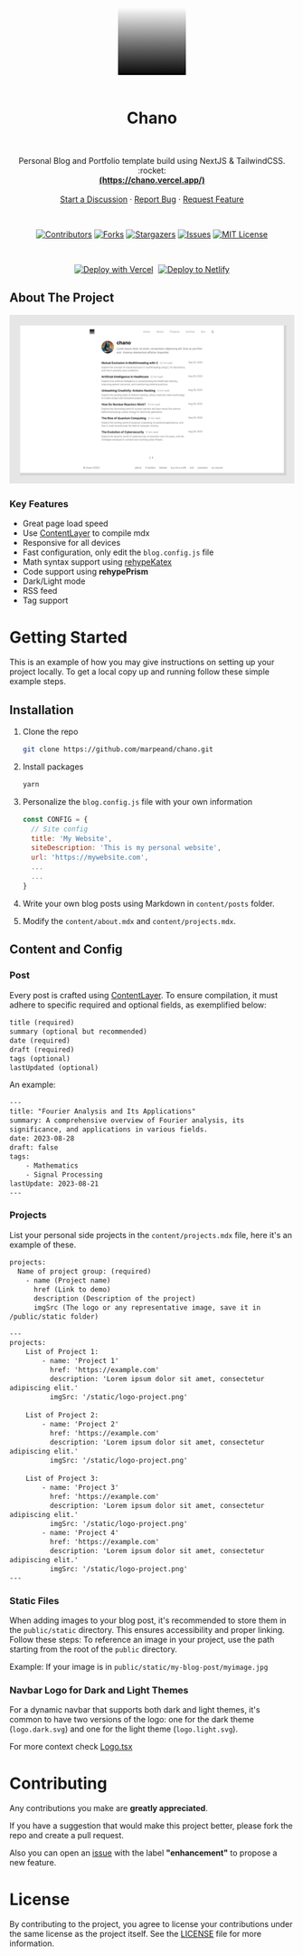 <br>
<div align="center">
  <a href="https://github.com/marpeand/chano">
    <img src="public/static/logo-project.png" alt="Logo" width="120" height="120">
  </a>
  </br>
  </br>
  <h1>Chano</h1>
  </br>
  <p align="center">
    Personal Blog and Portfolio template build using NextJS & TailwindCSS. :rocket:
    <br />
    <a href="https://chano.vercel.app"><strong>(https://chano.vercel.app/)</strong></a>
    <br />
    <br />
    <a href="https://github.com/marpeand/chano/discussions">Start a Discussion</a>
    ·
    <a href="https://github.com/marpeand/chano/issues/new">Report Bug</a>
    ·
    <a href="https://github.com/marpeand/chano/issues/new">Request Feature</a>
  </p>
</div>
<br />

<div align="center">

[![Contributors][contributors-shield]][contributors-url]
[![Forks][forks-shield]][forks-url]
[![Stargazers][stars-shield]][stars-url]
[![Issues][issues-shield]][issues-url]
[![MIT License][license-shield]][license-url]

</div>
<br />

<div align="center">

[![Deploy with Vercel](https://vercel.com/button)](https://vercel.com/new/clone?repository-url=https%3A%2F%2Fgithub.com%2Fmarpeand%2Fchano)
<span style="margin-left:5px"></span>
[![Deploy to Netlify](https://www.netlify.com/img/deploy/button.svg)](https://app.netlify.com/start/deploy?repository=https://github.com/marpeand/chano)

</div>

## About The Project

[![Screenshot][screenshot]](https://chano.vercel.app/)

### Key Features

-   Great page load speed
-   Use [ContentLayer](https://www.contentlayer.dev/) to compile mdx
-   Responsive for all devices
-   Fast configuration, only edit the `blog.config.js` file
-   Math syntax support using [rehypeKatex](https://katex.org/)
-   Code support using **rehypePrism**
-   Dark/Light mode
-   RSS feed
-   Tag support

# Getting Started

This is an example of how you may give instructions on setting up your project locally.
To get a local copy up and running follow these simple example steps.

## Installation

1. Clone the repo

    ```sh
    git clone https://github.com/marpeand/chano.git
    ```

2. Install packages

    ```sh
    yarn
    ```

3. Personalize the `blog.config.js` file with your own information

    ```js
    const CONFIG = {
      // Site config
      title: 'My Website',
      siteDescription: 'This is my personal website',
      url: 'https://mywebsite.com',
      ...
      ...
    }
    ```

4. Write your own blog posts using Markdown in `content/posts` folder.
5. Modify the `content/about.mdx` and `content/projects.mdx`.

## Content and Config

### Post

Every post is crafted using [ContentLayer](https://www.contentlayer.dev/). To ensure compilation, it must adhere to specific required and optional fields, as exemplified below:

```
title (required)
summary (optional but recommended)
date (required)
draft (required)
tags (optional)
lastUpdated (optional)
```

An example:

```
---
title: "Fourier Analysis and Its Applications"
summary: A comprehensive overview of Fourier analysis, its significance, and applications in various fields.
date: 2023-08-28
draft: false
tags:
    - Mathematics
    - Signal Processing
lastUpdate: 2023-08-21
---
```

### Projects

List your personal side projects in the `content/projects.mdx` file, here it's an example of these.

```
projects:
  Name of project group: (required)
    - name (Project name)
      href (Link to demo)
      description (Description of the project)
      imgSrc (The logo or any representative image, save it in /public/static folder)
```

```
---
projects:
    List of Project 1:
        - name: 'Project 1'
          href: 'https://example.com'
          description: 'Lorem ipsum dolor sit amet, consectetur adipiscing elit.'
          imgSrc: '/static/logo-project.png'

    List of Project 2:
        - name: 'Project 2'
          href: 'https://example.com'
          description: 'Lorem ipsum dolor sit amet, consectetur adipiscing elit.'
          imgSrc: '/static/logo-project.png'

    List of Project 3:
        - name: 'Project 3'
          href: 'https://example.com'
          description: 'Lorem ipsum dolor sit amet, consectetur adipiscing elit.'
          imgSrc: '/static/logo-project.png'
        - name: 'Project 4'
          href: 'https://example.com'
          description: 'Lorem ipsum dolor sit amet, consectetur adipiscing elit.'
          imgSrc: '/static/logo-project.png'
---
```

### Static Files

When adding images to your blog post, it's recommended to store them in the `public/static` directory. This ensures accessibility and proper linking. Follow these steps:
To reference an image in your project, use the path starting from the root of the `public` directory.

Example: If your image is in `public/static/my-blog-post/myimage.jpg`

### Navbar Logo for Dark and Light Themes

For a dynamic navbar that supports both dark and light themes, it's common to have two versions of the logo: one for the dark theme (`logo.dark.svg`) and one for the light theme (`logo.light.svg`).

For more context check [Logo.tsx](components/Logo.tsx)

# Contributing

Any contributions you make are **greatly appreciated**.

If you have a suggestion that would make this project better, please fork the repo and create a pull request.

Also you can open an [issue](https://github.com/marpeand/chano/issues/new) with the label **"enhancement"** to propose a new feature.

# License

By contributing to the project, you agree to license your contributions under the same license as the project itself. See the [LICENSE](LICENSE) file for more information.

[contributors-shield]: https://img.shields.io/github/contributors/marpeand/chano.svg?style=for-the-badge
[contributors-url]: https://github.com/marpeand/chano/graphs/contributors
[forks-shield]: https://img.shields.io/github/forks/marpeand/chano.svg?style=for-the-badge
[forks-url]: https://github.com/marpeand/chano/network/members
[stars-shield]: https://img.shields.io/github/stars/marpeand/chano.svg?style=for-the-badge
[stars-url]: https://github.com/marpeand/chano/stargazers
[issues-shield]: https://img.shields.io/github/issues/marpeand/chano.svg?style=for-the-badge
[issues-url]: https://github.com/marpeand/chano/issues
[license-shield]: https://img.shields.io/github/license/marpeand/chano.svg?style=for-the-badge
[license-url]: https://github.com/marpeand/chano/blob/main/LICENSE
[screenshot]: public/static/chano-screenshot.png
